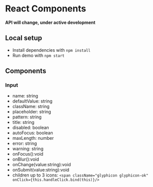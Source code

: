 # React Components

__API will change, under active development__

## Local setup

- Install dependencies with `npm install`
- Run demo with `npm start`

## Components

### Input

- name: string 
- defaultValue: string
- className: string
- placeholder: string
- pattern: string
- title: string
- disabled: boolean
- autoFocus: boolean
- maxLength: number
- error: string
- warning: string
- onFocus():void
- onBlur():void
- onChange(value:string):void
- onSubmit(value:string):void
- children up to 3 icons: `<span className="glyphicon glyphicon-ok" onClick={this.handleClick.bind(this)}/>`
